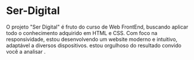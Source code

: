 # Ser-Digital
O projeto "Ser Digital" é fruto do  curso de Web FrontEnd, buscando aplicar todo o conhecimento adquirido em HTML e CSS. Com foco na responsividade, estou desenvolvendo um website moderno e intuitivo, adaptável a diversos dispositivos. estou orgulhoso do resultado convido você a analisar .
